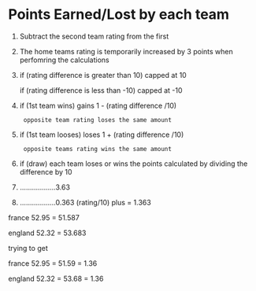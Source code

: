 Points Earned/Lost by each team
===============================

1) Subtract the second team rating from the first
2) The home teams rating is temporarily increased by 3 points when perfomring the calculations

3) if (rating difference is greater than 10)
		capped at 10

   if (rating difference is less than -10)
   		capped at -10

4) if (1st team wins)
		gains 1 - (rating difference /10)

		opposite team rating loses the same amount

5) if (1st team looses) 
		loses 1 + (rating difference /10)

		opposite teams rating wins the same amount

6) if (draw)
		each team loses or wins the points calculated by dividing the difference by 10 


1) ..................3.63

5) ..................0.363 (rating/10)      plus = 1.363  

france 52.95 = 51.587

england 52.32 = 53.683



trying to get 

france 52.95 = 51.59 = 1.36

england 52.32 = 53.68 = 1.36
